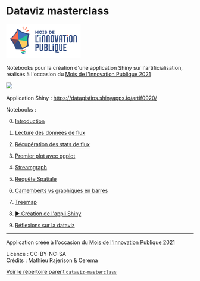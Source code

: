 # Dataviz masterclass
<img src=https://raw.githubusercontent.com/datagistips/dataviz-masterclass/master/files/mois-de-linnovation-publique.png width=200px>

Notebooks pour la création d'une application Shiny sur l'artificialisation, réalisés à l'occasion du [Mois de l'Innovation Publique 2021](https://www.modernisation.gouv.fr/mois-de-linnovation-publique/le-mois-du-numerique-au-cerema-le-numerique-au-service-de-lexpertise)

<img src="https://raw.githubusercontent.com/datagistips/dataviz-masterclass/master/notebooks/files/shinyapp/gif/animation.gif" width='60%'>

Application Shiny : https://datagistips.shinyapps.io/artif0920/

Notebooks :

0. [Introduction](0-notebook-intro.html)

1. [Lecture des données de flux](1-notebook-read.html)
 
2. [Récupération des stats de flux](2-notebook-process.html)

3. [Premier plot avec ggplot](3-notebook-ggplot.html)

4. [Streamgraph](4-notebook-stream.html)

5. [Requête Spatiale](5-notebook-spatial.html)

6. [Camemberts vs graphiques en barres](6-notebook-pieplot-vs-barplot.html)

7. [Treemap](7-notebook-treemap.html)

8. [▶ Création de l'appli Shiny](8-notebook-shiny.html) 

9. [Réflexions sur la dataviz](9-notebook-réflexions.html)

----
Application créée à l'occasion du [Mois de l'Innovation Publique 2021](https://www.modernisation.gouv.fr/mois-de-linnovation-publique/le-mois-du-numerique-au-cerema-le-numerique-au-service-de-lexpertise)  

Licence : CC-BY-NC-SA  
Crédits : Mathieu Rajerison & Cerema

[Voir le répertoire parent `dataviz-masterclass`](https://github.com/datagistips/dataviz-masterclass)  
